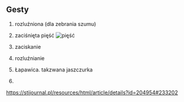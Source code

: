 ## Gesty 

1. rozluźniona (dla zebrania szumu)
![]()
2. zaciśnięta pięść
![pięść](docs/piesc.jpg)
3. zaciskanie
4. rozluźnianie
5. Łapawica. takzwana jaszczurka


5.

https://stijournal.pl/resources/html/article/details?id=204954#233202
